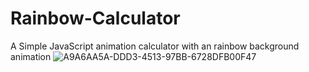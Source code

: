 # Rainbow-Calculator
A Simple JavaScript animation calculator with an rainbow background animation
![A9A6AA5A-DDD3-4513-97BB-6728DFB00F47](https://github.com/LizSalako/Rainbow-Calculator/assets/106440322/0abea15b-a3f2-4634-ae56-dd67761c35d2)
